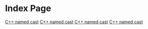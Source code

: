 # Index Page #

[C++ named cast](https://pimiento.github.io/cast.html "C++ named cast")
[C++ named cast](https://pimiento.github.io/c_varargs.html "C++ named cast")
[C++ named cast](https://pimiento.github.io/c_structures.html "C++ named cast")
[C++ named cast](https://pimiento.github.io/decorators.html "C++ named cast")

